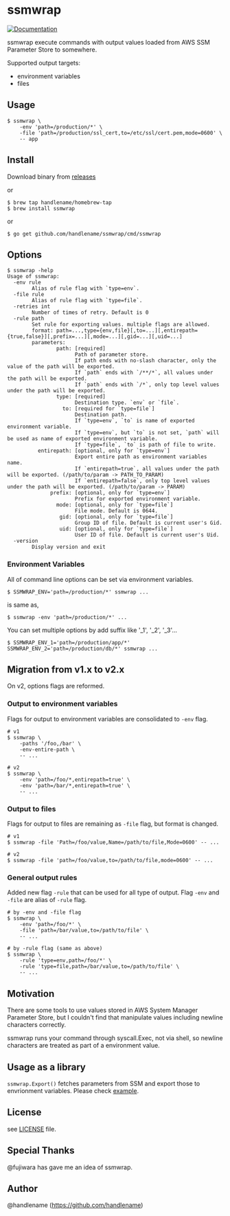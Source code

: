 # ssmwrap

[![Documentation](https://godoc.org/github.com/handlename/ssmwrap?status.svg)](https://godoc.org/github.com/handlename/ssmwrap)

ssmwrap execute commands with output values loaded from AWS SSM Parameter Store to somewhere.

Supported output targets:

- environment variables
- files

## Usage

```console
$ ssmwrap \
	-env 'path=/production/*' \
	-file 'path=/production/ssl_cert,to=/etc/ssl/cert.pem,mode=0600' \
	-- app
```

## Install

Download binary from [releases](https://github.com/handlename/ssmwrap/releases)

or

```console
$ brew tap handlename/homebrew-tap
$ brew install ssmwrap
```

or

```console
$ go get github.com/handlename/ssmwrap/cmd/ssmwrap
```

## Options

```console
$ ssmwrap -help
Usage of ssmwrap:
  -env rule
    	Alias of rule flag with `type=env`.
  -file rule
    	Alias of rule flag with `type=file`.
  -retries int
    	Number of times of retry. Default is 0
  -rule path
    	Set rule for exporting values. multiple flags are allowed.
    	format: path=...,type={env,file}[,to=...][,entirepath={true,false}][,prefix=...][,mode=...][,gid=...][,uid=...]
    	parameters:
    	        path: [required]
    	              Path of parameter store.
    	              If path ends with no-slash character, only the value of the path will be exported.
    	              If `path` ends with `/**/*`, all values under the path will be exported.
    	              If `path` ends with `/*`, only top level values under the path will be exported.
    	        type: [required]
    	              Destination type. `env` or `file`.
    	          to: [required for `type=file`]
    	              Destination path.
    	              If `type=env`, `to` is name of exported environment variable.
    	              If `type=env`, but `to` is not set, `path` will be used as name of exported environment variable.
    	              If `type=file`, `to` is path of file to write.
    	  entirepath: [optional, only for `type=env`]
    	              Export entire path as environment variables name.
    	              If `entirepath=true`, all values under the path will be exported. (/path/to/param -> PATH_TO_PARAM)
    	              If `entirepath=false`, only top level values under the path will be exported. (/path/to/param -> PARAM)
    	      prefix: [optional, only for `type=env`]
    	              Prefix for exported environment variable.
    	        mode: [optional, only for `type=file`]
    	              File mode. Default is 0644.
    	         gid: [optional, only for `type=file`]
    	              Group ID of file. Default is current user's Gid.
    	         uid: [optional, only for `type=file`]
    	              User ID of file. Default is current user's Uid.
  -version
    	Display version and exit
```

### Environment Variables

All of command line options can be set via environment variables.

```console
$ SSMWRAP_ENV='path=/production/*' ssmwrap ...
```

is same as,

```console
$ ssmwrap -env 'path=/production/*' ...
```

You can set multiple options by add suffix like '_1', '_2', '_3'...

```console
$ SSMWRAP_ENV_1='path=/production/app/*' SSMWRAP_ENV_2='path=/production/db/*' ssmwrap ...
```

## Migration from v1.x to v2.x

On v2, options flags are reformed.

### Output to environment variables

Flags for output to environment variables are consolidated to `-env` flag.

```conosle
# v1
$ ssmwrap \
	-paths '/foo,/bar' \
	-env-entire-path \
	-- ...

# v2
$ ssmwrap \
	-env 'path=/foo/*,entirepath=true' \
	-env 'path=/bar/*,entirepath=true' \
	-- ...
```

### Output to files

Flags for output to files are remaining as `-file` flag, but format is changed.

```conosle
# v1
$ ssmwrap -file 'Path=/foo/value,Name=/path/to/file,Mode=0600' -- ...

# v2
$ ssmwrap -file 'path=/foo/value,to=/path/to/file,mode=0600' -- ...
```

### General output rules

Added new flag `-rule` that can be used for all type of output.
Flag `-env` and `-file` are alias of `-rule` flag.

```conosle
# by -env and -file flag
$ ssmwrap \
	-env 'path=/foo/*' \
	-file 'path=/bar/value,to=/path/to/file' \
	-- ...

# by -rule flag (same as above)
$ ssmwrap \
	-rule 'type=env,path=/foo/*' \
	-rule 'type=file,path=/bar/value,to=/path/to/file' \
	-- ...
```

## Motivation

There are some tools to use values stored in AWS System Manager Parameter Store,
but I couldn't find that manipulate values including newline characters correctly.

ssmwrap runs your command through syscall.Exec, not via shell,
so newline characters are treated as part of a environment value.

## Usage as a library

`ssmwrap.Export()` fetches parameters from SSM and export those to envrionment variables.
Please check [example](./examples/lib/main.go).

## License

see [LICENSE](https://github.com/handlename/ssmwrap?tab=MIT-1-ov-file#readme) file.

## Special Thanks

@fujiwara has gave me an idea of ssmwrap.

## Author

@handlename (https://github.com/handlename)

